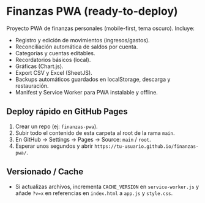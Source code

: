 
# Finanzas PWA (ready-to-deploy)

Proyecto PWA de finanzas personales (mobile-first, tema oscuro).
Incluye:
- Registro y edición de movimientos (ingresos/gastos).
- Reconciliación automática de saldos por cuenta.
- Categorías y cuentas editables.
- Recordatorios básicos (local).
- Gráficas (Chart.js).
- Export CSV y Excel (SheetJS).
- Backups automáticos guardados en localStorage, descarga y restauración.
- Manifest y Service Worker para PWA instalable y offline.

## Deploy rápido en GitHub Pages
1. Crear un repo (ej: `finanzas-pwa`).
2. Subir todo el contenido de esta carpeta al root de la rama `main`.
3. En GitHub → Settings → Pages → Source: `main` / `root`.
4. Esperar unos segundos y abrir `https://tu-usuario.github.io/finanzas-pwa/`.

## Versionado / Cache
- Si actualizas archivos, incrementa `CACHE_VERSION` en `service-worker.js` y añade `?v=x` en referencias en `index.html` a `app.js` y `style.css`.

